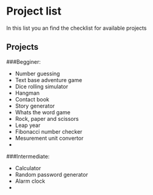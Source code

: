 # Project list #

 In this list you an find the checklist for available projects 
 
## Projects ##

###Begginer:
- Number guessing
- Text base adventure game
- Dice rolling simulator
- Hangman
- Contact book
- Story generator 
- Whats the word game
- Rock, paper and scissors
- Leap year
- Fibonacci number checker 
- Mesurement unit convertor
- 

###Intermediate:
- Calculator 
- Random password generator 
- Alarm clock
- 
 
